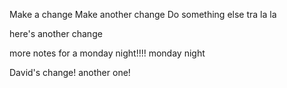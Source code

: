 Make a change
Make another change
Do something else
tra la la

here's another change

more notes for a monday night!!!!
monday night

David's change!
another one!
